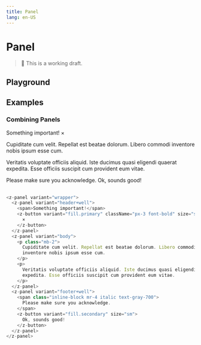 ```yaml
---
title: Panel
lang: en-US
---
```


# Panel

> 🚨 This is a working draft.

## Playground

<z-panel-playground />

## Examples

### Combining Panels

<z-panel variant="well+outline">
  <div class="lg:py-12 py-8 px-8 max-w-4xl mx-auto">
    <z-panel variant="wrapper+shadow" className="bg-white">
      <z-panel variant="header" className="bg-gray-800 text-white">
        <span>Something important!</span>
        <z-button variant="fill.primary" className="px-3 font-bold" size="sm">×</z-button>
      </z-panel>
      <z-panel variant="body">
        <p class="mb-2">Cupiditate cum velit. Repellat est beatae dolorum. Libero commodi inventore nobis ipsum esse cum.</p>
        <p>Veritatis voluptate officiis aliquid. Iste ducimus quasi eligendi quaerat expedita. Esse officiis suscipit cum provident eum vitae.</p>
      </z-panel>
      <z-panel variant="footer" className="bg-white">
        <span class="inline-block mr-4 italic text-gray-700">Please make sure you acknowledge.</span>
        <z-button variant="fill.secondary" size="sm">Ok, sounds good!</z-button>
      </z-panel>
    </z-panel>
  </div>
</z-panel>
<br/>

```js
<z-panel variant="wrapper">
  <z-panel variant="header+well">
    <span>Something important!</span>
    <z-button variant="fill.primary" className="px-3 font-bold" size="sm">
      ×
    </z-button>
  </z-panel>
  <z-panel variant="body">
    <p class="mb-2">
      Cupiditate cum velit. Repellat est beatae dolorum. Libero commodi
      inventore nobis ipsum esse cum.
    </p>
    <p>
      Veritatis voluptate officiis aliquid. Iste ducimus quasi eligendi quaerat
      expedita. Esse officiis suscipit cum provident eum vitae.
    </p>
  </z-panel>
  <z-panel variant="footer+well">
    <span class="inline-block mr-4 italic text-gray-700">
      Please make sure you acknowledge.
    </span>
    <z-button variant="fill.secondary" size="sm">
      Ok, sounds good!
    </z-button>
  </z-panel>
</z-panel>
```
